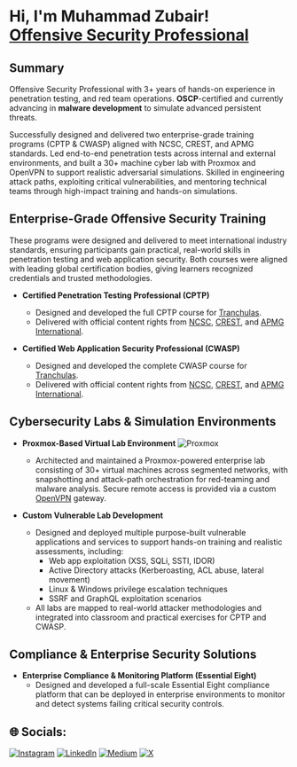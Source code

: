 <h1>Hi, I'm Muhammad Zubair! <br> <a href="https://www.credential.net/677f4c26-3f2b-4a12-9b14-dbb45565d6a8#acc.BstT7jig">Offensive Security Professional</a></h1>

<h2>Summary</h2>
Offensive Security Professional with 3+ years of hands-on experience in penetration testing, and red team operations. <b>OSCP</b>-certified and currently advancing in <b>malware development</b> to simulate advanced persistent threats.  

Successfully designed and delivered two enterprise-grade training programs (CPTP & CWASP) aligned with NCSC, CREST, and APMG standards. Led end-to-end penetration tests across internal and external environments, and built a 30+ machine cyber lab with Proxmox and OpenVPN to support realistic adversarial simulations. Skilled in engineering attack paths, exploiting critical vulnerabilities, and mentoring technical teams through high-impact training and hands-on simulations.

<h2>Enterprise-Grade Offensive Security Training</h2>

These programs were designed and delivered to meet international industry standards, ensuring participants gain practical, real-world skills in penetration testing and web application security. Both courses were aligned with leading global certification bodies, giving learners recognized credentials and trusted methodologies.

- <b>Certified Penetration Testing Professional (CPTP)</b>  
  - Designed and developed the full CPTP course for [Tranchulas](https://tranchulas.com/).  
  - Delivered with official content rights from [NCSC](https://www.ncsc.gov.uk/), [CREST](https://www.crest-approved.org/), and [APMG International](https://apmg-international.com/).  

- <b>Certified Web Application Security Professional (CWASP)</b>  
  - Designed and developed the complete CWASP course for [Tranchulas](https://tranchulas.com/).  
  - Delivered with official content rights from [NCSC](https://www.ncsc.gov.uk/), [CREST](https://www.crest-approved.org/), and [APMG International](https://apmg-international.com/).  

 
<h2>Cybersecurity Labs & Simulation Environments</h2>

- <b>Proxmox-Based Virtual Lab Environment</b>  ![Proxmox](https://img.shields.io/badge/Proxmox-333333?style=plastic&logo=proxmox&logoColor=E57000)  
  - Architected and maintained a Proxmox-powered enterprise lab consisting of 30+ virtual machines across segmented networks, with snapshotting and attack-path orchestration for red-teaming and malware analysis. Secure remote access is provided via a custom [OpenVPN](https://medium.com/@bericontraster/step-by-step-guide-setting-up-and-troubleshooting-openvpn-on-ubuntu-24-04-513b2341934e) gateway.  

- <b>Custom Vulnerable Lab Development</b>  
  - Designed and deployed multiple purpose-built vulnerable applications and services to support hands-on training and realistic assessments, including:  
    - Web app exploitation (XSS, SQLi, SSTI, IDOR)  
    - Active Directory attacks (Kerberoasting, ACL abuse, lateral movement)  
    - Linux & Windows privilege escalation techniques  
    - SSRF and GraphQL exploitation scenarios  
  - All labs are mapped to real-world attacker methodologies and integrated into classroom and practical exercises for CPTP and CWASP.

<h2>Compliance & Enterprise Security Solutions</h2>

- <b>Enterprise Compliance & Monitoring Platform (Essential Eight)</b>  
  - Designed and developed a full-scale Essential Eight compliance platform that can be deployed in enterprise environments to monitor and detect systems failing critical security controls.

## 🌐 Socials:
[![Instagram](https://img.shields.io/badge/Instagram-%23E4405F.svg?logo=Instagram&logoColor=white)](https://instagram.com/bericontraster) [![LinkedIn](https://img.shields.io/badge/LinkedIn-%230077B5.svg?logo=linkedin&logoColor=white)](https://linkedin.com/in/mhamd-zubair) [![Medium](https://img.shields.io/badge/Medium-12100E?logo=medium&logoColor=white)](https://medium.com/@bericontraster) [![X](https://img.shields.io/badge/X-black.svg?logo=X&logoColor=white)](https://x.com/bericontraster) 
